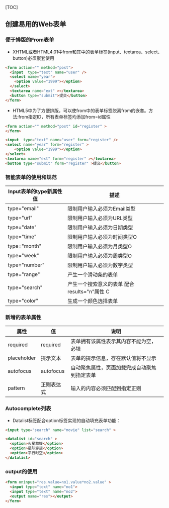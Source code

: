 [TOC]

## 创建易用的Web表单

### 便于排版的From表单

- XHTML或者HTML4.01中from和其中的表单标签(input、textarea、select、button)必须嵌套使用

```html
<form action="" method="post">
  <input  type="text" name="user" />
  <select name="year">
    <option value="1999"></option>
  </select>
  <textarea name="ext" ></textarea>
  <button type="submit">提交</button>
</form>
```

- HTML5中为了方便排版，可以使from中的表单标签脱离from的嵌套。方法:from指定ID，所有表单标签均添加from=id属性

```html
<form action="" method="post" id="register" >
</form>

<input  type="text" name="user" form="register" />
<select name="year" form="register" >
    <option value="1999"></option>
</select>
<textarea name="ext" form="register" ></textarea>
<button type="submit" form="register" >提交</button>
```

### 智能表单的使用和规范

| Input表单的type新属性值 | 描述                                         |
| ----------------------- | -------------------------------------------- |
| type="email"            | 限制用户输入必须为Email类型                  |
| type="url"              | 限制用户输入必须为URL类型                    |
| type="date"             | 限制用户输入必须为日期类型                   |
| type="time"             | 限制用户输入必须为时间类型O                  |
| type="month"            | 限制用户输入必须为月类型O                    |
| type="week"             | 限制用户输入必须为周类型O                    |
| type="number"           | 限制用户输入必须为数字类型                   |
| type="range"            | 产生一个滑动条的表单                         |
| type="search"           | 产生一个搜索意义的表单 配合results="n"属性 C |
| type="color"            | 生成一个颜色选择表单                         |

### 新增的表单属性

| 属性        | 值         | 说明                                         |
| ----------- | ---------- | -------------------------------------------- |
| required    | required   | 表单拥有该属性表示其内容不能为空，必填       |
| placeholder | 提示文本   | 表单的提示信息，存在默认值将不显示           |
| autofocus   | autofocus  | 自动聚焦属性，页面加载完成自动聚焦到指定表单 |
| pattern     | 正则表达式 | 输入的内容必须匹配到指定正则                 |

### Autocomplete列表

- Datalist标签配合option标签实现的自动填充表单功能：

```html
<input type="search" name="movie" list="search" >

<datalist id="search" >
  <option>火星救援</option>
  <option>星际穿越</option>
  <option>平行时空</option>
</datalist>
```

### output的使用

```html
<form oninput="res.value=no1.value*no2.value" >
  <input type="text" name="no1">
  <input type="text" name="no2">
  <output name="res"></output>
</form>
```
